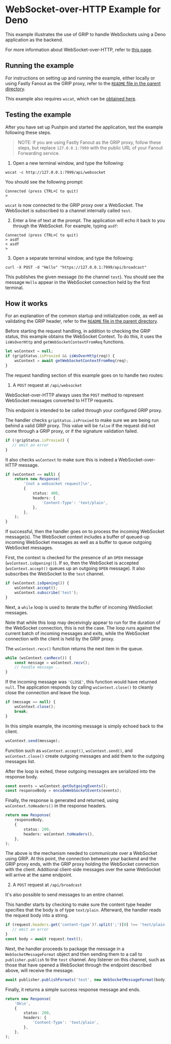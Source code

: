 # WebSocket-over-HTTP Example for Deno

This example illustrates the use of GRIP to handle WebSockets
using a Deno application as the backend.

For more information about WebSocket-over-HTTP, refer to
[this page](https://pushpin.org/docs/protocols/websocket-over-http/).

## Running the example

For instructions on setting up and running the example, either locally or using
Fastly Fanout as the GRIP proxy, refer to the [`README` file in the parent directory](../).

This example also requires `wscat`, which can be [obtained here](https://github.com/websockets/wscat).

## Testing the example

After you have set up Pushpin and started the application, test the example
following these steps.

> NOTE: If you are using Fastly Fanout as the GRIP proxy, follow these steps, but
replace `127.0.0.1:7999` with the public URL of your Fanout Forwarding service.

1. Open a new terminal window, and type the following:

```
wscat -c http://127.0.0.1:7999/api/websocket
```

You should see the following prompt:
```
Connected (press CTRL+C to quit)
> 
```

`wscat` is now connected to the GRIP proxy over a WebSocket. The WebSocket is subscribed to
a channel internally called `test`.

2. Enter a line of text at the prompt. The application will echo it back to you through
   the WebSocket. For example, typing `asdf`:

```
Connected (press CTRL+C to quit)
> asdf
< asdf
>
```

3. Open a separate terminal window, and type the following:

```
curl -X POST -d "Hello" "https://127.0.0.1:7999/api/broadcast"
```

This publishes the given message (to the channel `test`).  You should see the message `Hello`
appear in the WebSocket connection held by the first terminal.

## How it works

For an explanation of the common startup and initialization code, as well as
validating the GRIP header, refer to the [`README` file in the parent
directory](../README.md#description-of-common-code-between-the-examples).

Before starting the request handling, in addition to checking the GRIP status,
this example obtains the WebSocket Context. To do this, it uses the
`isWsOverHttp` and `getWebSocketContextFromReq` functions.

```typescript
let wsContext = null;
if (gripStatus.isProxied && isWsOverHttp(req)) {
    wsContext = await getWebSocketContextFromReq(req);
}
```

The request handling section of this example goes on to handle two routes:

1. A `POST` request at `/api/websocket`

WebSocket-over-HTTP always uses the `POST` method to represent WebSocket messages
converted to HTTP requests.

This endpoint is intended to be called through your configured GRIP proxy.

The handler checks `gripStatus.isProxied` to make sure we are being run behind a valid
GRIP proxy. This value will be `false` if the request did not come through a GRIP proxy,
or if the signature validation failed.

```typescript
if (!gripStatus.isProxied) {
   // emit an error
}
```

It also checks `wsContext` to make sure this is indeed a WebSocket-over-HTTP message.

```typescript
if (wsContext == null) {
    return new Response(
        '[not a websocket request]\n',
        {
            status: 400,
            headers: {
                'Content-Type': 'text/plain',
            },
        },
    );
}
```

If successful, then the handler goes on to process the incoming WebSocket message(s).
The WebSocket context includes a buffer of queued-up incoming WebSocket messages
as well as a buffer to queue outgoing WebSocket messages.

First, the context is checked for the presence of an `OPEH` message (`wsContext.isOpening()`).
If so, then the WebSocket is accepted (`wsContext.accept()` queues up an outgoing `OPEN` message).
It also subscribes the WebSocket to the `test` channel.

```typescript
if (wsContext.isOpening()) {
    wsContext.accept();
    wsContext.subscribe('test');
}
```

Next, a `while` loop is used to iterate the buffer of incoming WebSocket messages.

Note that while this loop may deceivingly appear to run for the duration of the WebSocket
connection, this is not the case. The loop runs against the current batch of incoming
messages and exits, while the WebSocket connection with the client is held by the GRIP proxy.

The `wsContext.recv()` function returns the next item in the queue.

```typescript
while (wsContext.canRecv()) {
    const message = wsContext.recv();
    // handle message ..
}
```

If the incoming message was `'CLOSE'`, this function would have returned `null`.
The application responds by calling `wsContext.close()` to cleanly close the
connection and leave the loop.

```typescript
if (message == null) {
    wsContext.close();
    break;
}
```

In this simple example, the incoming message is simply echoed back to the client.
```typescript
wsContext.send(message);
```

Function such as `wsContext.accept()`, `wsContext.send()`, and `wsContext.close()`
create outgoing messages and add them to the outgoing messages list.

After the loop is exited, these outgoing messages are serialized into the response body.

```typescript
const events = wsContext.getOutgoingEvents();
const responseBody = encodeWebSocketEvents(events);
```

Finally, the response is generated and returned, using `wsContext.toHeaders()` in the
response headers.

```typescript
return new Response(
    responseBody,
    {
        status: 200,
        headers: wsContext.toHeaders(),
    },
);
```

The above is the mechanism needed to communicate over a WebSocket using GRIP. At this point,
the connection between your backend and the GRIP proxy ends, with the GRIP proxy holding the
WebSocket connection with the client. Additional client-side messages over the same WebSocket
will arrive at the same endpoint.

2. A `POST` request at `/api/broadcast`

It's also possible to send messages to an entire channel.

This handler starts by checking to make sure the content type header specifies that
the body is of type `text/plain`. Afterward, the handler reads the request body into
a string.

```typescript
if (request.headers.get('content-type')?.split(';')[0] !== 'text/plain') {
   // emit an error
}
const body = await request.text();
```

Next, the handler proceeds to package the message in a `WebSocketMessageFormat` object
and then sending them to a call to `publisher.publish` to the `test` channel. Any
listener on this channel, such as those that have opened a WebSocket through the
endpoint described above, will receive the message.

```typescript
await publisher.publishFormats('test', new WebSocketMessageFormat(body));
```

Finally, it returns a simple success response message and ends.

```typescript
return new Response(
    'Ok\n',
    {
        status: 200,
        headers: {
            'Content-Type': 'text/plain',
        },
    },
);
```
